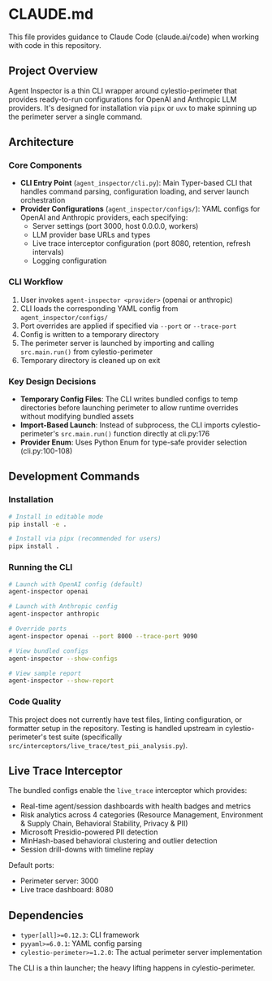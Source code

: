 # CLAUDE.md

This file provides guidance to Claude Code (claude.ai/code) when working with code in this repository.

## Project Overview

Agent Inspector is a thin CLI wrapper around cylestio-perimeter that provides ready-to-run configurations for OpenAI and Anthropic LLM providers. It's designed for installation via `pipx` or `uvx` to make spinning up the perimeter server a single command.

## Architecture

### Core Components

- **CLI Entry Point** (`agent_inspector/cli.py`): Main Typer-based CLI that handles command parsing, configuration loading, and server launch orchestration
- **Provider Configurations** (`agent_inspector/configs/`): YAML configs for OpenAI and Anthropic providers, each specifying:
  - Server settings (port 3000, host 0.0.0.0, workers)
  - LLM provider base URLs and types
  - Live trace interceptor configuration (port 8080, retention, refresh intervals)
  - Logging configuration

### CLI Workflow

1. User invokes `agent-inspector <provider>` (openai or anthropic)
2. CLI loads the corresponding YAML config from `agent_inspector/configs/`
3. Port overrides are applied if specified via `--port` or `--trace-port`
4. Config is written to a temporary directory
5. The perimeter server is launched by importing and calling `src.main.run()` from cylestio-perimeter
6. Temporary directory is cleaned up on exit

### Key Design Decisions

- **Temporary Config Files**: The CLI writes bundled configs to temp directories before launching perimeter to allow runtime overrides without modifying bundled assets
- **Import-Based Launch**: Instead of subprocess, the CLI imports cylestio-perimeter's `src.main.run()` function directly at cli.py:176
- **Provider Enum**: Uses Python Enum for type-safe provider selection (cli.py:100-108)

## Development Commands

### Installation
```bash
# Install in editable mode
pip install -e .

# Install via pipx (recommended for users)
pipx install .
```

### Running the CLI
```bash
# Launch with OpenAI config (default)
agent-inspector openai

# Launch with Anthropic config
agent-inspector anthropic

# Override ports
agent-inspector openai --port 8000 --trace-port 9090

# View bundled configs
agent-inspector --show-configs

# View sample report
agent-inspector --show-report
```

### Code Quality
This project does not currently have test files, linting configuration, or formatter setup in the repository. Testing is handled upstream in cylestio-perimeter's test suite (specifically `src/interceptors/live_trace/test_pii_analysis.py`).

## Live Trace Interceptor

The bundled configs enable the `live_trace` interceptor which provides:
- Real-time agent/session dashboards with health badges and metrics
- Risk analytics across 4 categories (Resource Management, Environment & Supply Chain, Behavioral Stability, Privacy & PII)
- Microsoft Presidio-powered PII detection
- MinHash-based behavioral clustering and outlier detection
- Session drill-downs with timeline replay

Default ports:
- Perimeter server: 3000
- Live trace dashboard: 8080

## Dependencies

- `typer[all]>=0.12.3`: CLI framework
- `pyyaml>=6.0.1`: YAML config parsing
- `cylestio-perimeter>=1.2.0`: The actual perimeter server implementation

The CLI is a thin launcher; the heavy lifting happens in cylestio-perimeter.
